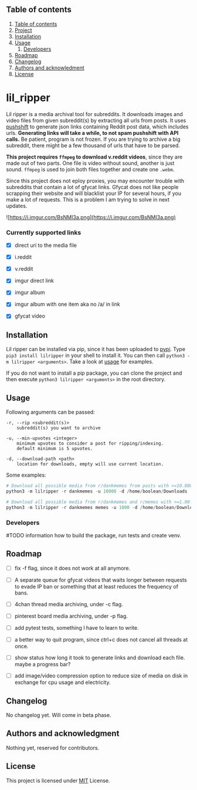 ## Table of contents <a name="toc">

1. [Table of contents](#toc)
2. [Project](#project)
3. [Installation](#installation)
4. [Usage](#usage)
   1. [Developers](#developers)
5. [Roadmap](#roadmap)
6. [Changelog](#changelog)
7. [Authors and acknowledment](#aaa)
8. [License](#license)



# lil_ripper <a name="project">

Lil ripper is a media archival tool for subreddits. It downloads images and video files from given subreddit(s) by extracting all urls from posts. It uses [pushshift](https://pushshift.io/) to generate json links containing Reddit post data, which includes urls. **Generating links will take a while, to not spam pushshift with API calls.** Be patient, program is not frozen. If you are trying to archive a big subreddit, there might be a few thousand of urls that have to be parsed.

**This project requires `ffmpeg` to download v.reddit videos**, since they are made out of two parts. One file is video without sound, another is just sound. `ffmpeg` is used to join both files together and create one `.webm`. 

Since this project does not eploy proxies, you may encounter trouble with subreddits that contain a lot of gfycat links. Gfycat does not like people scrapping their website and will blacklist your IP for several hours, if you make a lot of requests. This is a problem I am trying to solve in next updates.

![https://i.imgur.com/BsNMI3a.png](https://i.imgur.com/BsNMI3a.png)

### Currently supported links

- [x] direct uri to the media file
- [x] i.reddit
- [x] v.reddit
- [x] imgur direct link
- [x] imgur album
- [x] imgur album with one item aka no /a/ in link
- [x] gfycat video



## Installation <a name="installation">

Lil ripper can be installed via pip, since it has been uploaded to [pypi](https://pypi.org/). Type `pip3 install lilripper` in your shell to install it. You can then call `python3 -m lilripper <arguments>`. Take a look at [usage](#usage) for examples.

If you do not want to install a pip package, you can clone the project and then execute `python3 lilripper <arguments>` in the root directory.



## Usage <a name="usage">

Following arguments can be passed:

```
-r, --rip <subreddit(s)>
	subreddit(s) you want to archive
	
-u, --min-upvotes <integer> 
	minimum upvotes to consider a post for ripping/indexing.
	default minimum is 5 upvotes.

-d, --download-path <path>
	location for downloads, empty will use current location.
```



Some examples:

```python
# Download all possible media from r/dankmemes from posts with >=10.000 upvotes to Downloads directory. It will create a folder "dankmemes".
python3 -m lilripper -r dankmemes -u 10000 -d /home/boolean/Downloads

# Download all possible media from r/dankmemes and r/memes with >=1.00 upvotes to Download directory. Will create directories for each subreddit.
python3 -m lilripper -r dankmemes memes -u 1000 -d /home/boolean/Downloads
```



### Developers <a name="developers">

#TODO information how to build the package, run tests and create venv.



## Roadmap <a name="roadmap">

- [ ] fix -f flag, since it does not work at all anymore.
- [ ] A separate queue for gfycat videos that waits longer between requests to evade IP ban or something that at least reduces the frequency of bans.
- [ ] 4chan thread media archiving, under -c flag.
- [ ] pinterest board media archiving, under -p flag.
- [ ] add pytest tests, something I have to learn to write.
- [ ] a better way to quit program, since ctrl+c does not cancel all threads at once.
- [ ] show status how long it took to generate links and download each file. maybe a progress bar?
- [ ] add image/video compression option to reduce size of media on disk in exchange for cpu usage and electricity.



## Changelog <a name="changelog">

No changelog yet. Will come in beta phase.



## Authors and acknowledgment <a name="aaa">

Nothing yet, reserved for contributors.



## License <a name="license">

This project is licensed under [MIT](https://choosealicense.com/licenses/mit/) License.